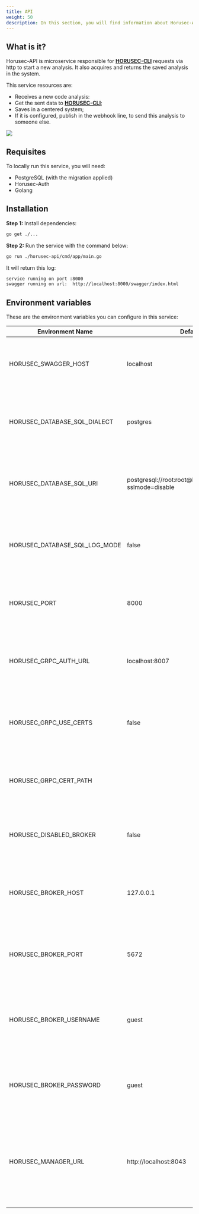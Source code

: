 ```yaml
---
title: API
weight: 50
description: In this section, you will find information about Horusec-API service.
---
```


## **What is it?**
Horusec-API is microservice responsible for [**HORUSEC-CLI**](/docs/cli/overview/) requests via  http to start a new analysis. It also acquires and returns the saved analysis in the system. 

This service resources are:

* Receives a new code analysis:
* Get the sent data to [**HORUSEC-CLI**](/docs/cli/overview/);
* Saves in a centered system;
* If it is configured, publish in the webhook line, to send this analysis to someone else.

![](/docs/ptbr/web/services/api/0-arquitecture.jpg)

## **Requisites**

To locally run this service, you will need:

* PostgreSQL (with the migration applied)
* Horusec-Auth
* Golang

## **Installation**

**Step 1:** Install dependencies: 
```bash
go get ./...
```

**Step 2:** Run the service with the command below:

```bash
go run ./horusec-api/cmd/app/main.go
```

It will return this log:

```bash
service running on port :8000
swagger running on url:  http://localhost:8000/swagger/index.html
```

## **Environment variables**
These are the environment variables you can configure in this service:

| Environment Name                 | Default Value                                                    | Description                                                  |
|----------------------------------|------------------------------------------------------------------|--------------------------------------------------------------|
| HORUSEC_SWAGGER_HOST             | localhost                                                        | This environment variable gets which swagger host will be available.| 
| HORUSEC_DATABASE_SQL_DIALECT     | postgres                                                         | This environment variable gets the dialect to connet POSTGRES database. |
| HORUSEC_DATABASE_SQL_URI         | postgresql://root:root@localhost:5432/horusec_db?sslmode=disable | This environment variable gets the URI to connect to POSTGRES database.  |
| HORUSEC_DATABASE_SQL_LOG_MODE    | false                                                            | This environment variable gets the value to enable POSTGREs logs. |
| HORUSEC_PORT                     | 8000                                                             | This environment variable gets the port the service will start. |
| HORUSEC_GRPC_AUTH_URL            | localhost:8007                                                   | This environment variable gets the connection GRCP horusec-auth URL. |
| HORUSEC_GRPC_USE_CERTS           | false                                                            | This environment variable gets if the GRCP certificate is enabled or not. |
| HORUSEC_GRPC_CERT_PATH           |                                                                  | This environment variable gets the GRCP certificate path.| 
| HORUSEC_DISABLED_BROKER          | false                                                            | This environment variable gets if the broker is enabled or not. | 
| HORUSEC_BROKER_HOST              | 127.0.0.1                                                        | This environment variable gets host a host to connect to RABBITMQ broker. | 
| HORUSEC_BROKER_PORT              | 5672                                                             | This environment variable gets the port to connect to  RABBITMQ broker. |
| HORUSEC_BROKER_USERNAME          | guest                                                            | This environment variable gets the user name to connect to RABBITMQ broker. |
| HORUSEC_BROKER_PASSWORD          | guest                                                            | This environment variable gets the password to connect to RABBITMQ broker. |
| HORUSEC_MANAGER_URL              | http://localhost:8043                                            | This environment variable gets where the horusec-manager link service is to send to the webhook trigger. |
